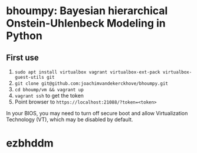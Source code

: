 # bhoumpy: Bayesian hierarchical Onstein-Uhlenbeck Modeling in Python

## First use

1. `sudo apt install virtualbox vagrant virtualbox-ext-pack virtualbox-guest-utils git`
2. `git clone git@github.com:joachimvandekerckhove/bhoumpy.git`
3. `cd bhoump/vm && vagrant up`
4. `vagrant ssh` to get the token
5. Point browser to `https://localhost:21088/?token=<token>`

In your BIOS, you may need to turn off secure boot and allow Virtualization Technology (VT), which may be disabled by default.
# ezbhddm
